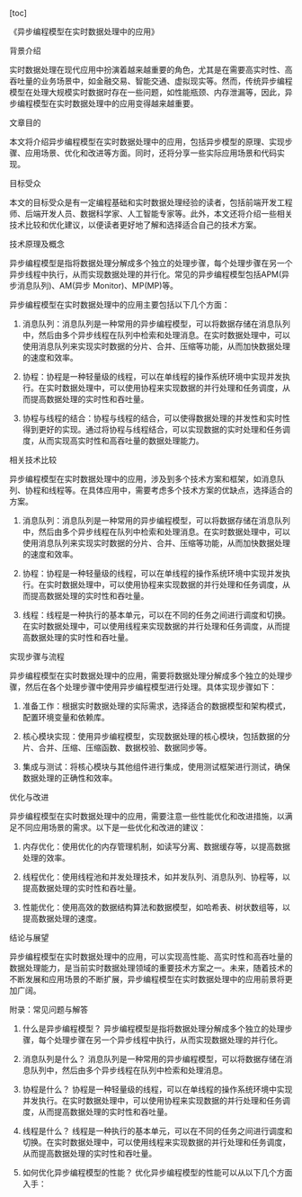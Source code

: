 
[toc]                    
                
                
《异步编程模型在实时数据处理中的应用》

背景介绍

实时数据处理在现代应用中扮演着越来越重要的角色，尤其是在需要高实时性、高吞吐量的业务场景中，如金融交易、智能交通、虚拟现实等。然而，传统异步编程模型在处理大规模实时数据时存在一些问题，如性能瓶颈、内存泄漏等，因此，异步编程模型在实时数据处理中的应用变得越来越重要。

文章目的

本文将介绍异步编程模型在实时数据处理中的应用，包括异步模型的原理、实现步骤、应用场景、优化和改进等方面。同时，还将分享一些实际应用场景和代码实现。

目标受众

本文的目标受众是有一定编程基础和实时数据处理经验的读者，包括前端开发工程师、后端开发人员、数据科学家、人工智能专家等。此外，本文还将介绍一些相关技术比较和优化建议，以便读者更好地了解和选择适合自己的技术方案。

技术原理及概念

异步编程模型是指将数据处理分解成多个独立的处理步骤，每个处理步骤在另一个异步线程中执行，从而实现数据处理的并行化。常见的异步编程模型包括APM(异步消息队列)、AM(异步 Monitor)、MP(MP)等。

异步编程模型在实时数据处理中的应用主要包括以下几个方面：

1. 消息队列：消息队列是一种常用的异步编程模型，可以将数据存储在消息队列中，然后由多个异步线程在队列中检索和处理消息。在实时数据处理中，可以使用消息队列来实现实时数据的分片、合并、压缩等功能，从而加快数据处理的速度和效率。

2. 协程：协程是一种轻量级的线程，可以在单线程的操作系统环境中实现并发执行。在实时数据处理中，可以使用协程来实现数据的并行处理和任务调度，从而提高数据处理的实时性和吞吐量。

3. 协程与线程的结合：协程与线程的结合，可以使得数据处理的并发性和实时性得到更好的实现。通过将协程与线程结合，可以实现数据的实时处理和任务调度，从而实现高实时性和高吞吐量的数据处理能力。

相关技术比较

异步编程模型在实时数据处理中的应用，涉及到多个技术方案和框架，如消息队列、协程和线程等。在具体应用中，需要考虑多个技术方案的优缺点，选择适合的方案。

1. 消息队列：消息队列是一种常用的异步编程模型，可以将数据存储在消息队列中，然后由多个异步线程在队列中检索和处理消息。在实时数据处理中，可以使用消息队列来实现实时数据的分片、合并、压缩等功能，从而加快数据处理的速度和效率。

2. 协程：协程是一种轻量级的线程，可以在单线程的操作系统环境中实现并发执行。在实时数据处理中，可以使用协程来实现数据的并行处理和任务调度，从而提高数据处理的实时性和吞吐量。

3. 线程：线程是一种执行的基本单元，可以在不同的任务之间进行调度和切换。在实时数据处理中，可以使用线程来实现数据的并行处理和任务调度，从而提高数据处理的实时性和吞吐量。

实现步骤与流程

异步编程模型在实时数据处理中的应用，需要将数据处理分解成多个独立的处理步骤，然后在各个处理步骤中使用异步编程模型进行处理。具体实现步骤如下：

1. 准备工作：根据实时数据处理的实际需求，选择适合的数据模型和架构模式，配置环境变量和依赖库。

2. 核心模块实现：使用异步编程模型，实现数据处理的核心模块，包括数据的分片、合并、压缩、压缩函数、数据校验、数据同步等。

3. 集成与测试：将核心模块与其他组件进行集成，使用测试框架进行测试，确保数据处理的正确性和效率。

优化与改进

异步编程模型在实时数据处理中的应用，需要注意一些性能优化和改进措施，以满足不同应用场景的需求。以下是一些优化和改进的建议：

1. 内存优化：使用优化的内存管理机制，如读写分离、数据缓存等，以提高数据处理的效率。

2. 线程优化：使用线程池和并发处理技术，如并发队列、消息队列、协程等，以提高数据处理的实时性和吞吐量。

3. 性能优化：使用高效的数据结构算法和数据模型，如哈希表、树状数组等，以提高数据处理的速度。

结论与展望

异步编程模型在实时数据处理中的应用，可以实现高性能、高实时性和高吞吐量的数据处理能力，是当前实时数据处理领域的重要技术方案之一。未来，随着技术的不断发展和应用场景的不断扩展，异步编程模型在实时数据处理中的应用前景将更加广阔。

附录：常见问题与解答

1. 什么是异步编程模型？
异步编程模型是指将数据处理分解成多个独立的处理步骤，每个处理步骤在另一个异步线程中执行，从而实现数据处理的并行化。

2. 消息队列是什么？
消息队列是一种常用的异步编程模型，可以将数据存储在消息队列中，然后由多个异步线程在队列中检索和处理消息。

3. 协程是什么？
协程是一种轻量级的线程，可以在单线程的操作系统环境中实现并发执行。在实时数据处理中，可以使用协程来实现数据的并行处理和任务调度，从而提高数据处理的实时性和吞吐量。

4. 线程是什么？
线程是一种执行的基本单元，可以在不同的任务之间进行调度和切换。在实时数据处理中，可以使用线程来实现数据的并行处理和任务调度，从而提高数据处理的实时性和吞吐量。

5. 如何优化异步编程模型的性能？
优化异步编程模型的性能可以从以下几个方面入手：

